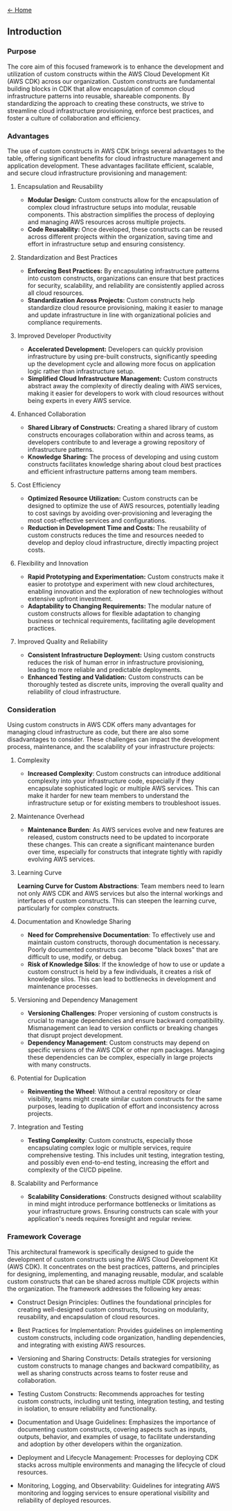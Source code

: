 [<- Home](./../../README.md)
## Introduction

### Purpose

The core aim of this focused framework is to enhance the development and utilization of custom constructs within the AWS Cloud Development Kit (AWS CDK) across our organization. Custom constructs are fundamental building blocks in CDK that allow encapsulation of common cloud infrastructure patterns into reusable, shareable components. By standardizing the approach to creating these constructs, we strive to streamline cloud infrastructure provisioning, enforce best practices, and foster a culture of collaboration and efficiency.

### Advantages

The use of custom constructs in AWS CDK brings several advantages to the table, offering significant benefits for cloud infrastructure management and application development. These advantages facilitate efficient, scalable, and secure cloud infrastructure provisioning and management:

1. Encapsulation and Reusability
    - **Modular Design:** Custom constructs allow for the encapsulation of complex cloud infrastructure setups into modular, reusable components. This abstraction simplifies the process of deploying and managing AWS resources across multiple projects.
    - **Code Reusability:** Once developed, these constructs can be reused across different projects within the organization, saving time and effort in infrastructure setup and ensuring consistency.

2. Standardization and Best Practices
    - **Enforcing Best Practices:** By encapsulating infrastructure patterns into custom constructs, organizations can ensure that best practices for security, scalability, and reliability are consistently applied across all cloud resources.
    - **Standardization Across Projects:** Custom constructs help standardize cloud resource provisioning, making it easier to manage and update infrastructure in line with organizational policies and compliance requirements.

3. Improved Developer Productivity
    - **Accelerated Development:** Developers can quickly provision infrastructure by using pre-built constructs, significantly speeding up the development cycle and allowing more focus on application logic rather than infrastructure setup.
    - **Simplified Cloud Infrastructure Management:** Custom constructs abstract away the complexity of directly dealing with AWS services, making it easier for developers to work with cloud resources without being experts in every AWS service.

4. Enhanced Collaboration
    - **Shared Library of Constructs:** Creating a shared library of custom constructs encourages collaboration within and across teams, as developers contribute to and leverage a growing repository of infrastructure patterns.
    - **Knowledge Sharing:** The process of developing and using custom constructs facilitates knowledge sharing about cloud best practices and efficient infrastructure patterns among team members.

5. Cost Efficiency
    - **Optimized Resource Utilization:** Custom constructs can be designed to optimize the use of AWS resources, potentially leading to cost savings by avoiding over-provisioning and leveraging the most cost-effective services and configurations.
    - **Reduction in Development Time and Costs:** The reusability of custom constructs reduces the time and resources needed to develop and deploy cloud infrastructure, directly impacting project costs.

6. Flexibility and Innovation
    - **Rapid Prototyping and Experimentation:** Custom constructs make it easier to prototype and experiment with new cloud architectures, enabling innovation and the exploration of new technologies without extensive upfront investment.
    - **Adaptability to Changing Requirements:** The modular nature of custom constructs allows for flexible adaptation to changing business or technical requirements, facilitating agile development practices.

7. Improved Quality and Reliability
    - **Consistent Infrastructure Deployment:** Using custom constructs reduces the risk of human error in infrastructure provisioning, leading to more reliable and predictable deployments.
    - **Enhanced Testing and Validation:** Custom constructs can be thoroughly tested as discrete units, improving the overall quality and reliability of cloud infrastructure.

### Consideration

Using custom constructs in AWS CDK offers many advantages for managing cloud infrastructure as code, but there are also some disadvantages to consider. These challenges can impact the development process, maintenance, and the scalability of your infrastructure projects:

1. Complexity

    - **Increased Complexity**: Custom constructs can introduce additional complexity into your infrastructure code, especially if they encapsulate sophisticated logic or multiple AWS services. This can make it harder for new team members to understand the infrastructure setup or for existing members to troubleshoot issues.

2. Maintenance Overhead

    - **Maintenance Burden**: As AWS services evolve and new features are released, custom constructs need to be updated to incorporate these changes. This can create a significant maintenance burden over time, especially for constructs that integrate tightly with rapidly evolving AWS services.

3. Learning Curve

    **Learning Curve for Custom Abstractions**: Team members need to learn not only AWS CDK and AWS services but also the internal workings and interfaces of custom constructs. This can steepen the learning curve, particularly for complex constructs.

4. Documentation and Knowledge Sharing

    - **Need for Comprehensive Documentation**: To effectively use and maintain custom constructs, thorough documentation is necessary. Poorly documented constructs can become "black boxes" that are difficult to use, modify, or debug.
    - **Risk of Knowledge Silos**: If the knowledge of how to use or update a custom construct is held by a few individuals, it creates a risk of knowledge silos. This can lead to bottlenecks in development and maintenance processes.

5. Versioning and Dependency Management

    - **Versioning Challenges**: Proper versioning of custom constructs is crucial to manage dependencies and ensure backward compatibility. Mismanagement can lead to version conflicts or breaking changes that disrupt project development.
    - **Dependency Management**: Custom constructs may depend on specific versions of the AWS CDK or other npm packages. Managing these dependencies can be complex, especially in large projects with many constructs.

6. Potential for Duplication

    - **Reinventing the Wheel**: Without a central repository or clear visibility, teams might create similar custom constructs for the same purposes, leading to duplication of effort and inconsistency across projects.

7. Integration and Testing

    - **Testing Complexity**: Custom constructs, especially those encapsulating complex logic or multiple services, require comprehensive testing. This includes unit testing, integration testing, and possibly even end-to-end testing, increasing the effort and complexity of the CI/CD pipeline.

8. Scalability and Performance

    - **Scalability Considerations**: Constructs designed without scalability in mind might introduce performance bottlenecks or limitations as your infrastructure grows. Ensuring constructs can scale with your application's needs requires foresight and regular review.


### Framework Coverage

This architectural framework is specifically designed to guide the development of custom constructs using the AWS Cloud Development Kit (AWS CDK). It concentrates on the best practices, patterns, and principles for designing, implementing, and managing reusable, modular, and scalable custom constructs that can be shared across multiple CDK projects within the organization. The framework addresses the following key areas:

- Construct Design Principles: Outlines the foundational principles for creating well-designed custom constructs, focusing on modularity, reusability, and encapsulation of cloud resources.
   
- Best Practices for Implementation: Provides guidelines on implementing custom constructs, including code organization, handling dependencies, and integrating with existing AWS resources.

- Versioning and Sharing Constructs: Details strategies for versioning custom constructs to manage changes and backward compatibility, as well as sharing constructs across teams to foster reuse and collaboration.
    
- Testing Custom Constructs: Recommends approaches for testing custom constructs, including unit testing, integration testing, and testing in isolation, to ensure reliability and functionality.
    
- Documentation and Usage Guidelines: Emphasizes the importance of documenting custom constructs, covering aspects such as inputs, outputs, behavior, and examples of usage, to facilitate understanding and adoption by other developers within the organization.

- Deployment and Lifecycle Management: Processes for deploying CDK stacks across multiple environments and managing the lifecycle of cloud resources.
    
- Monitoring, Logging, and Observability: Guidelines for integrating AWS monitoring and logging services to ensure operational visibility and reliability of deployed resources.
